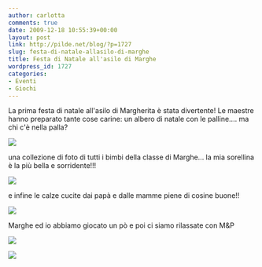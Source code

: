 ```yaml
---
author: carlotta
comments: true
date: 2009-12-18 10:55:39+00:00
layout: post
link: http://pilde.net/blog/?p=1727
slug: festa-di-natale-allasilo-di-marghe
title: Festa di Natale all'asilo di Marghe
wordpress_id: 1727
categories:
- Eventi
- Giochi
---
```


La prima festa di natale all'asilo di Margherita è stata divertente! Le maestre hanno preparato tante cose carine: un albero di natale con le palline.... ma chi c'è nella palla?

![](http://pilde.net/blog/wp-content/uploads/2009/12/palla_natale.jpg)




una collezione di foto di tutti i bimbi della classe di Marghe... la mia sorellina è la più bella e sorridente!!!

![](http://pilde.net/blog/wp-content/uploads/2009/12/foto_muro.jpg)




e infine le calze cucite dai papà e dalle mamme piene di cosine buone!!

![](http://pilde.net/blog/wp-content/uploads/2009/12/calze.jpg)




Marghe ed io abbiamo giocato un pò e poi ci siamo rilassate con M&P

![](http://pilde.net/blog/wp-content/uploads/2009/12/con_papi.jpg)




![](http://pilde.net/blog/wp-content/uploads/2009/12/con_mamma.jpg)



